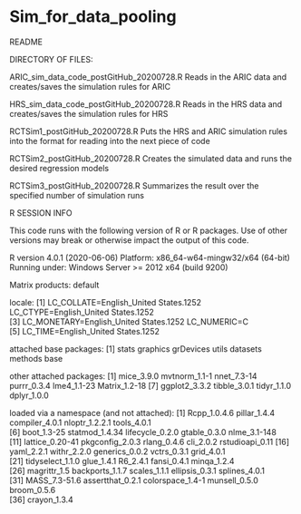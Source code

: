 # Sim_for_data_pooling

README


DIRECTORY OF FILES:

ARIC_sim_data_code_postGitHub_20200728.R
	Reads in the ARIC data and creates/saves the simulation rules for ARIC

HRS_sim_data_code_postGitHub_20200728.R
	Reads in the HRS data and creates/saves the simulation rules for HRS

RCTSim1_postGitHub_20200728.R
	Puts the HRS and ARIC simulation rules into the format for reading into the
	next piece of code

RCTSim2_postGitHub_20200728.R
	Creates the simulated data and runs the desired regression models

RCTSim3_postGitHub_20200728.R
	Summarizes the result over the specified number of simulation runs


R SESSION INFO

This code runs with the following version of R or R packages.  Use of other versions may break or otherwise impact the output of this code.

R version 4.0.1 (2020-06-06)
Platform: x86_64-w64-mingw32/x64 (64-bit)
Running under: Windows Server >= 2012 x64 (build 9200)

Matrix products: default

locale:
[1] LC_COLLATE=English_United States.1252  LC_CTYPE=English_United States.1252   
[3] LC_MONETARY=English_United States.1252 LC_NUMERIC=C                          
[5] LC_TIME=English_United States.1252    

attached base packages:
[1] stats     graphics  grDevices utils     datasets  methods   base     

other attached packages:
 [1] mice_3.9.0    mvtnorm_1.1-1 nnet_7.3-14   purrr_0.3.4   lme4_1.1-23   Matrix_1.2-18
 [7] ggplot2_3.3.2 tibble_3.0.1  tidyr_1.1.0   dplyr_1.0.0  

loaded via a namespace (and not attached):
 [1] Rcpp_1.0.4.6     pillar_1.4.4     compiler_4.0.1   nloptr_1.2.2.1   tools_4.0.1     
 [6] boot_1.3-25      statmod_1.4.34   lifecycle_0.2.0  gtable_0.3.0     nlme_3.1-148    
[11] lattice_0.20-41  pkgconfig_2.0.3  rlang_0.4.6      cli_2.0.2        rstudioapi_0.11 
[16] yaml_2.2.1       withr_2.2.0      generics_0.0.2   vctrs_0.3.1      grid_4.0.1      
[21] tidyselect_1.1.0 glue_1.4.1       R6_2.4.1         fansi_0.4.1      minqa_1.2.4     
[26] magrittr_1.5     backports_1.1.7  scales_1.1.1     ellipsis_0.3.1   splines_4.0.1   
[31] MASS_7.3-51.6    assertthat_0.2.1 colorspace_1.4-1 munsell_0.5.0    broom_0.5.6     
[36] crayon_1.3.4     




